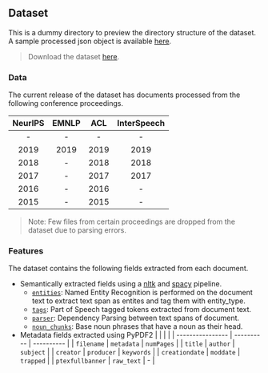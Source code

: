 ## Dataset
This is a dummy directory to preview the directory structure of the dataset. A sample processed json object is available [here](https://www.npoint.io/docs/cff3fbe85245376095a7).

> Download the dataset [here](https://drive.google.com/drive/folders/1vO1HH8KaaaYgd2dysTLMdviYsbtl7iM0?usp=sharing).

### Data

The current release of the dataset has documents processed from the
following conference proceedings.

| NeurIPS | EMNLP |  ACL  | InterSpeech |
| :-----: | :---: | :---: | :---------: |
|    -    |   -   |   -   |      -      |
|  2019   | 2019  | 2019  |    2019     |
|  2018   |   -   | 2018  |    2018     |
|  2017   |   -   | 2017  |    2017     |
|  2016   |   -   | 2016  |      -      |
|  2015   |   -   | 2015  |      -      |

> Note: Few files from certain proceedings are dropped from the dataset due to parsing errors.

### Features

 The dataset contains the following fields extracted from each document.

- Semantically extracted fields using a [nltk](https://www.nltk.org/) and [spacy](https://spacy.io/) pipeline.
  - [`entities`](https://spacy.io/usage/linguistic-features#named-entities): Named Entity Recognition is performed on the document text to extract text span as entites and tag them with entity_type.
  - [`tags`](https://spacy.io/usage/linguistic-features#pos-tagging): Part of Speech tagged tokens extracted from document text.
  - [`parser`](https://spacy.io/usage/linguistic-features#dependency-parse): Dependency Parsing between text spans of document.
  - [`noun_chunks`](https://spacy.io/usage/linguistic-features#noun-chunks): Base noun phrases that have a noun as their head.
- Metadata fields extracted using PyPDF2
   |                  |            |            |
   | ---------------- | ---------- | ---------- |
   | `filename`       | `metadata` | `numPages` |
   | `title`          | `author`   | `subject`  |
   | `creator`        | `producer` | `keywords` |
   | `creationdate`   | `moddate`  | `trapped`  |
   | `ptexfullbanner` | `raw_text` | -          |
